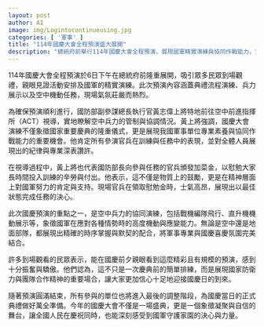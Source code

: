 ```yaml
---
layout: post
author: AI
image: img/Logintocontinueusing.jpg
categories: [ '軍事' ]
title: "114年國慶大會全程預演盛大展開"  
description: "總統府前舉行114年國慶大會全程預演，展現國軍精實演練與協同作戰能力，空中兵力編隊飛行與地面部隊默契配合引發民眾振奮與驕傲。"  "
---
```

114年國慶大會全程預演於6日下午在總統府前隆重展開，吸引眾多民眾到場觀禮，親眼見證活動安排及國軍的精實演練。此次預演內容涵蓋典禮流程演練、兵力展示以及空中機動任務，現場氣氛莊嚴而熱烈。

為確保預演順利進行，國防部副參謀總長執行官黃志偉上將特地前往空中前進指揮所（ACT）視導，實地瞭解空中兵力的管制與協調情況。黃上將強調，國慶大會演練不僅象徵國家重要慶典的隆重儀式，更是展現我國軍事單位專業素養與協同作戰能力的重要機會。他肯定所有參演官兵在訓練與任務中的表現，並對全體人員展現出的紀律與專業深表讚許。

在視導過程中，黃上將也代表國防部長向參與任務的官兵頒發加菜金，以慰勉大家長時間投入訓練的辛勞與付出。他表示，這不僅是物質上的鼓勵，更是在精神層面上對國軍努力的肯定與支持。現場官兵在領取慰勉金時，士氣高昂，展現出以最佳狀態完成任務的決心。

此次國慶預演的重點之一，是空中兵力的協同演練，包括戰機編隊飛行、直升機機動展示等，象徵國軍在應對各種情勢時的高度機動與應變能力。無論是空中還是地面部隊，都展現出精確的時序掌握與默契的配合，將軍事專業與國慶喜慶氛圍完美結合。

許多到場觀看的民眾表示，能在國慶前夕親眼看到這麼精彩且有規模的預演，感到十分振奮與驕傲。他們認為，這不只是一次慶典前的簡單排練，而是展現國家防衛力與團隊合作精神的重要場合，讓大家更加信心十足地迎接國慶日的到來。

隨著預演圓滿結束，所有參與的單位也將進入最後的調整階段，為國慶當日的正式典禮做好萬全準備。今年的國慶大會不僅是一場盛典，更是一個象徵凝聚與自信的舞台，讓全國人民在慶祝同時，也能深刻感受到國軍守護家園的決心與力量。